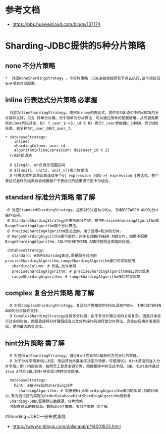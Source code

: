 # 参考文档
* https://bbs.huaweicloud.com/blogs/137174
# Sharding-JDBC提供的5种分片策略
##  none 不分片策略
````    
*  对应NoneShardingStrategy ，不分片策略 ,SQL会被发给所有节点去执行,这个规则没有子项目可以配置。
````   
##  inline 行表达式分片策略  必掌握
````  
  对应InlineShardingStrategy。使用Groovy的表达式，提供对SQL语句中的=和IN的分片操作支持，只支 持单分片键。对于简单的分片算法，可以通过简单的配置使用，从而避免繁琐的Java代码开发，如: t_user_$->{u_id % 8} 表示t_user表根据u_id模8，而分成8张表，表名称为t_user_0到t_user_7。
  
* databaseStrategy:
    inline:
    shardingColumn: user_id
    algorithmInlineExpression: ds${user_id % 2}
  行表达式语法
  
  Ø ${begin..end}表示范围区间
  Ø ${[unit1, unit2, unit_x]}表示枚举值
  Ø 行表达式中如果出现连续多个${ expression }或$->{ expression }表达式，整个表达式最终的结果将会根据每个子表达式的结果进行笛卡尔组合。
````  
##  standard 标准分片策略  需了解
 ````   
  Ø 对应StandardShardingStrategy。提供对SQL语句中的=, IN和BETWEEN AND的分片操作支持。
  Ø StandardShardingStrategy只支持单分片键，提供PreciseShardingAlgorithm和RangeShardingAlgorithm两个分片算法。
  Ø PreciseShardingAlgorithm是必选的，用于处理=和IN的分片。
  Ø RangeShardingAlgorithm是可选的，用于处理BETWEEN AND分片，如果不配置RangeShardingAlgorithm，SQL中的BETWEEN AND将按照全库路由处理。
  
  databaseStrategy:
    standard: #单列sharidng算法,需要配合对应的preciseShardingAlgorithm,rangeShardingAlgorithm接口的实现使用
    shardingColumn: # 列名,允许单列
    preciseShardingAlgorithm: # preciseShardingAlgorithm接口的实现类
    rangeShardingAlgorithm: # rangeShardingAlgorithm接口的实现类
````  
##  complex 复合分片策略 需了解
````    
  Ø 对应ComplexShardingStrategy。复合分片策略提供对SQL语句中的=, IN和BETWEEN AND的分片操作支持。
  Ø ComplexShardingStrategy支持多分片键，由于多分片键之间的关系复杂，因此并未进行过多的封装，而是直接将分片键值组合以及分片操作符透传至分片算法，完全由应用开发者实现，提供最大的灵活度。
````  
##  hint分片策略 需了解
````  
  Ø 对应HintShardingStrategy。通过Hint而非SQL解析的方式分片的策略。
  Ø 对于分片字段非SQL决定，而由其他外置条件决定的场景，可使用SQL Hint灵活的注入分片字段。例：内部系统，按照员工登录主键分库，而数据库中并无此字段。SQL Hint支持通过Java API和SQL注释(待实现)两种方式使用。
  
  databaseStrategy:
    hint: #基于标记的sharding分片
      shardingAlgorithm: # 需要是HintShardingAlgorithm接口的实现,目前代码中,有为测试目的实现的OrderDatabaseHintShardingAlgorithm可参考
  Sharding-JDBC配置默认数据源、分片策略
  可配置默认的数据源、数据源分片策略、表分片策略 需了解
````  
#Sharding-JDBC—分布式事务
* https://www.cnblogs.com/dalianpai/p/14001823.html

       
        

